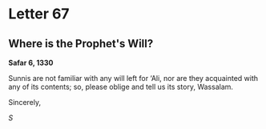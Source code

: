 Letter 67
=========

Where is the Prophet's Will?
----------------------------

**Safar 6, 1330**

Sunnis are not familiar with any will left for ‘Ali, nor are they
acquainted with any of its contents; so, please oblige and tell us its
story, Wassalam.

Sincerely,

*S*


